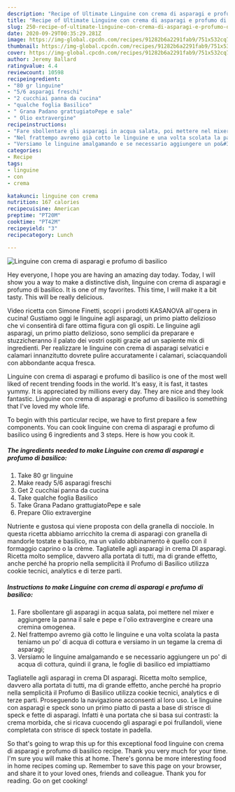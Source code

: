 ```yaml
---
description: "Recipe of Ultimate Linguine con crema di asparagi e profumo di basilico"
title: "Recipe of Ultimate Linguine con crema di asparagi e profumo di basilico"
slug: 250-recipe-of-ultimate-linguine-con-crema-di-asparagi-e-profumo-di-basilico
date: 2020-09-29T00:35:29.281Z
image: https://img-global.cpcdn.com/recipes/91282b6a2291fab9/751x532cq70/linguine-con-crema-di-asparagi-e-profumo-di-basilico-recipe-main-photo.jpg
thumbnail: https://img-global.cpcdn.com/recipes/91282b6a2291fab9/751x532cq70/linguine-con-crema-di-asparagi-e-profumo-di-basilico-recipe-main-photo.jpg
cover: https://img-global.cpcdn.com/recipes/91282b6a2291fab9/751x532cq70/linguine-con-crema-di-asparagi-e-profumo-di-basilico-recipe-main-photo.jpg
author: Jeremy Ballard
ratingvalue: 4.4
reviewcount: 10598
recipeingredient:
- "80 gr linguine"
- "5/6 asparagi freschi"
- "2 cucchiai panna da cucina"
- "qualche foglia Basilico"
- " Grana Padano grattugiatoPepe e sale"
- " Olio extravergine"
recipeinstructions:
- "Fare sbollentare gli asparagi in acqua salata, poi mettere nel mixer e aggiungere la panna il sale e pepe e l&#39;olio extravergine e creare una cremina omogenea."
- "Nel frattempo avremo già cotto le linguine e una volta scolata la pasta teniamo un po&#39; di acqua di cottura e versiamo in un tegame la crema di asparagi;"
- "Versiamo le linguine amalgamando e se necessario aggiungere un po&#39; di acqua di cottura, quindi il grana, le foglie di basilico ed impiattiamo"
categories:
- Recipe
tags:
- linguine
- con
- crema

katakunci: linguine con crema 
nutrition: 167 calories
recipecuisine: American
preptime: "PT20M"
cooktime: "PT42M"
recipeyield: "3"
recipecategory: Lunch

---
```



![Linguine con crema di asparagi e profumo di basilico](https://img-global.cpcdn.com/recipes/91282b6a2291fab9/751x532cq70/linguine-con-crema-di-asparagi-e-profumo-di-basilico-recipe-main-photo.jpg)

Hey everyone, I hope you are having an amazing day today. Today, I will show you a way to make a distinctive dish, linguine con crema di asparagi e profumo di basilico. It is one of my favorites. This time, I will make it a bit tasty. This will be really delicious.

Video ricetta con Simone Finetti, scopri i prodotti KASANOVA all&#39;opera in cucina! Gustiamo oggi le linguine agli asparagi, un primo piatto delizioso che vi consentirà di fare ottima figura con gli ospiti. Le linguine agli asparagi, un primo piatto delizioso, sono semplici da preparare e stuzzicheranno il palato dei vostri ospiti grazie ad un sapiente mix di ingredienti. Per realizzare le linguine con crema di asparagi selvatici e calamari innanzitutto dovrete pulire accuratamente i calamari, sciacquandoli con abbondante acqua fresca.

Linguine con crema di asparagi e profumo di basilico is one of the most well liked of recent trending foods in the world. It's easy, it is fast, it tastes yummy. It is appreciated by millions every day. They are nice and they look fantastic. Linguine con crema di asparagi e profumo di basilico is something that I've loved my whole life.


To begin with this particular recipe, we have to first prepare a few components. You can cook linguine con crema di asparagi e profumo di basilico using 6 ingredients and 3 steps. Here is how you cook it.

<!--inarticleads1-->

##### The ingredients needed to make Linguine con crema di asparagi e profumo di basilico:

1. Take 80 gr linguine
1. Make ready 5/6 asparagi freschi
1. Get 2 cucchiai panna da cucina
1. Take qualche foglia Basilico
1. Take  Grana Padano grattugiatoPepe e sale
1. Prepare  Olio extravergine


Nutriente e gustosa qui viene proposta con della granella di nocciole. In questa ricetta abbiamo arricchito la crema di asparagi con granella di mandorle tostate e basilico, ma un valido abbinamento è quello con il formaggio caprino o la crème. Tagliatelle agli asparagi in crema DI asparagi. Ricetta molto semplice, davvero alla portata di tutti, ma di grande effetto, anche perché ha proprio nella semplicità il Profumo di Basilico utilizza cookie tecnici, analytics e di terze parti. 

<!--inarticleads2-->

##### Instructions to make Linguine con crema di asparagi e profumo di basilico:

1. Fare sbollentare gli asparagi in acqua salata, poi mettere nel mixer e aggiungere la panna il sale e pepe e l&#39;olio extravergine e creare una cremina omogenea.
1. Nel frattempo avremo già cotto le linguine e una volta scolata la pasta teniamo un po&#39; di acqua di cottura e versiamo in un tegame la crema di asparagi;
1. Versiamo le linguine amalgamando e se necessario aggiungere un po&#39; di acqua di cottura, quindi il grana, le foglie di basilico ed impiattiamo


Tagliatelle agli asparagi in crema DI asparagi. Ricetta molto semplice, davvero alla portata di tutti, ma di grande effetto, anche perché ha proprio nella semplicità il Profumo di Basilico utilizza cookie tecnici, analytics e di terze parti. Proseguendo la navigazione acconsenti al loro uso. Le linguine con asparagi e speck sono un primo piatto di pasta a base di strisce di speck e fette di asparagi. Infatti è una portata che si basa sui contrasti: la crema morbida, che si ricava cuocendo gli asparagi e poi frullandoli, viene completata con strisce di speck tostate in padella. 

So that's going to wrap this up for this exceptional food linguine con crema di asparagi e profumo di basilico recipe. Thank you very much for your time. I'm sure you will make this at home. There's gonna be more interesting food in home recipes coming up. Remember to save this page on your browser, and share it to your loved ones, friends and colleague. Thank you for reading. Go on get cooking!
